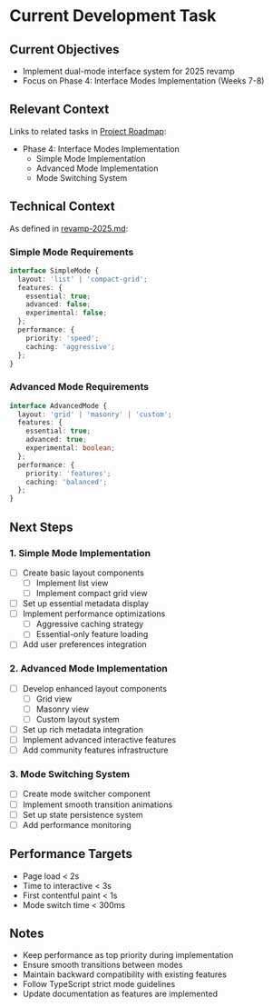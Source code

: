 # Current Development Task

## Current Objectives
- Implement dual-mode interface system for 2025 revamp
- Focus on Phase 4: Interface Modes Implementation (Weeks 7-8)

## Relevant Context
Links to related tasks in [Project Roadmap](projectRoadMap.md):
- Phase 4: Interface Modes Implementation
  - Simple Mode Implementation
  - Advanced Mode Implementation
  - Mode Switching System

## Technical Context
As defined in [revamp-2025.md](revamp-2025.md):

### Simple Mode Requirements
```typescript
interface SimpleMode {
  layout: 'list' | 'compact-grid';
  features: {
    essential: true;
    advanced: false;
    experimental: false;
  };
  performance: {
    priority: 'speed';
    caching: 'aggressive';
  };
}
```

### Advanced Mode Requirements
```typescript
interface AdvancedMode {
  layout: 'grid' | 'masonry' | 'custom';
  features: {
    essential: true;
    advanced: true;
    experimental: boolean;
  };
  performance: {
    priority: 'features';
    caching: 'balanced';
  };
}
```

## Next Steps

### 1. Simple Mode Implementation
- [ ] Create basic layout components
  - [ ] Implement list view
  - [ ] Implement compact grid view
- [ ] Set up essential metadata display
- [ ] Implement performance optimizations
  - [ ] Aggressive caching strategy
  - [ ] Essential-only feature loading
- [ ] Add user preferences integration

### 2. Advanced Mode Implementation
- [ ] Develop enhanced layout components
  - [ ] Grid view
  - [ ] Masonry view
  - [ ] Custom layout system
- [ ] Set up rich metadata integration
- [ ] Implement advanced interactive features
- [ ] Add community features infrastructure

### 3. Mode Switching System
- [ ] Create mode switcher component
- [ ] Implement smooth transition animations
- [ ] Set up state persistence system
- [ ] Add performance monitoring

## Performance Targets
- Page load < 2s
- Time to interactive < 3s
- First contentful paint < 1s
- Mode switch time < 300ms

## Notes
- Keep performance as top priority during implementation
- Ensure smooth transitions between modes
- Maintain backward compatibility with existing features
- Follow TypeScript strict mode guidelines
- Update documentation as features are implemented